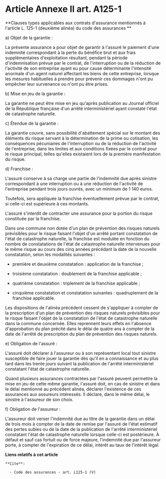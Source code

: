 # Article Annexe II art. A125-1

**Clauses types applicables aux contrats d'assurance mentionnés à l'article L. 125-1 (deuxième alinéa) du code des assurances
**

a) Objet de la garantie : 

La présente assurance a pour objet de garantir à l'assuré le paiement d'une indemnité correspondant à la perte du bénéfice
brut et aux frais supplémentaires d'exploitation résultant, pendant la période d'indemnisation prévue par le contrat, de
l'interruption ou de la réduction de l'activité de son entreprise ayant eu pour cause déterminante l'intensité anormale d'un
agent naturel affectant les biens de cette entreprise, lorsque les mesures habituelles à prendre pour prévenir ces dommages
n'ont pu empêcher leur survenance ou n'ont pu être prises. 

b) Mise en jeu de la garantie : 

La garantie ne peut être mise en jeu qu'après publication au Journal officiel de la République française d'un arrêté
interministériel ayant constaté l'état de catastrophe naturelle. 

c) Étendue de la garantie : 

La garantie couvre, sans possibilité d'abattement spécial sur le montant des éléments du risque servant à la détermination de
la prime ou cotisation, les conséquences pécuniaires de l'interruption ou de la réduction de l'activité de l'entreprise, dans
les limites et aux conditions fixées par le contrat pour le risque principal, telles qu'elles existaient lors de la première
manifestation du risque. 

d) Franchise : 

L'assuré conserve à sa charge une partie de l'indemnité due après sinistre correspondant à une interruption ou à une
réduction de l'activité de l'entreprise pendant trois jours ouvrés, avec un minimum de 1 140 euros. 

Toutefois, sera appliquée la franchise éventuellement prévue par le contrat, si celle-ci est supérieure à ces montants. 

L'assuré s'interdit de contracter une assurance pour la portion du risque constituée par la franchise. 

Dans une commune non dotée d'un plan de prévention des risques naturels prévisibles pour le risque faisant l'objet d'un
arrêté portant constatation de l'état de catastrophe naturelle, la franchise est modulée en fonction du nombre de
constatations de l'état de catastrophe naturelle intervenues pour le même risque au cours des cinq années précédant la date
de la nouvelle constatation, selon les modalités suivantes :

- première et deuxième constatation : application de la franchise ;

- troisième constatation : doublement de la franchise applicable ;

- quatrième constatation : triplement de la franchise applicable ;

- cinquième constatation et constatation suivantes : quadruplement de la franchise applicable. 

Les dispositions de l'alinéa précédent cessent de s'appliquer à compter de la prescription d'un plan de prévention des
risques naturels prévisibles pour le risque faisant l'objet de la constatation de l'état de catastrophe naturelle dans la
commune concernée. Elles reprennent leurs effets en l'absence d'approbation du plan précité dans le délai de quatre ans à
compter de la date de l'arrêté de prescription du plan de prévention des risques naturels. 

e) Obligation de l'assuré : 

L'assuré doit déclarer à l'assureur ou à son représentant local tout sinistre susceptible de faire jouer la garantie dès
qu'il en a connaissance et au plus tard dans les trente jours suivant la publication de l'arrêté interministériel constatant
l'état de catastrophe naturelle. 

Quand plusieurs assurances contractées par l'assuré peuvent permettre la mise en jeu de cette même garantie, l'assuré doit,
en cas de sinistre et dans le délai mentionné au précédent alinéa, déclarer l'existence de ces assurances aux assureurs
intéressés. Il déclare, dans le même délai, le sinistre à l'assureur de son choix. 

f) Obligation de l'assureur : 

L'assureur doit verser l'indemnité due au titre de la garantie dans un délai de trois mois à compter de la date de remise par
l'assuré de l'état estimatif des pertes subies ou de la date de la publication de l'arrêté interministériel constatant l'état
de catastrophe naturelle lorsque celle-ci est postérieure. À défaut et sauf cas fortuit ou de force majeure, l'indemnité due
par l'assureur porte, à compter de l'expiration de ce délai, intérêt au taux de l'intérêt légal.

**Liens relatifs à cet article**

	**Cite**:

	  - Code des assurances - art. L125-1 (V)
